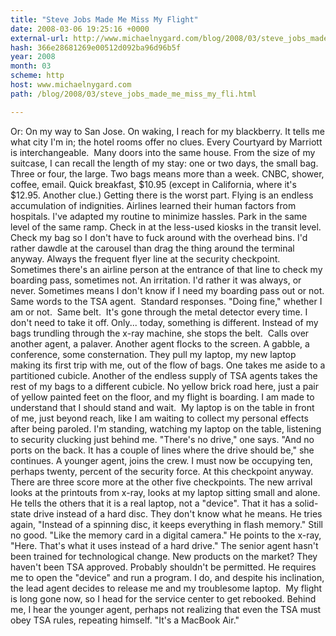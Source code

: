 ```yaml
---
title: "Steve Jobs Made Me Miss My Flight"
date: 2008-03-06 19:25:16 +0000
external-url: http://www.michaelnygard.com/blog/2008/03/steve_jobs_made_me_miss_my_fli.html
hash: 366e28681269e00512d092ba96d96b5f
year: 2008
month: 03
scheme: http
host: www.michaelnygard.com
path: /blog/2008/03/steve_jobs_made_me_miss_my_fli.html

---
```


Or: On my way to San Jose.
On waking, I reach for my blackberry. It tells me what city I'm in; the hotel rooms offer no clues. Every Courtyard by Marriott is interchangeable.  Many doors into the same house. From the size of my suitcase, I can recall the length of my stay: one or two days, the small bag.  Three or four, the large. Two bags means more than a week.
CNBC, shower, coffee, email. Quick breakfast, $10.95 (except in California, where it's $12.95. Another clue.)
Getting there is the worst part. Flying is an endless accumulation of indignities. Airlines learned their human factors from hospitals. I've adapted my routine to minimize hassles. 
Park in the same level of the same ramp. Check in at the less-used kiosks in the transit level. Check my bag so I don't have to fuck around with the overhead bins. I'd rather dawdle at the carousel than drag the thing around the terminal anyway.
Always the frequent flyer line at the security checkpoint. Sometimes there's an airline person at the entrance of that line to check my boarding pass, sometimes not. An irritation. I'd rather it was always, or never. Sometimes means I don't know if I need my boarding pass out or not.
Same words to the TSA agent.  Standard responses. "Doing fine," whether I am or not.  Same belt.  It's gone through the metal detector every time. I don't need to take it off.
Only... today, something is different. Instead of my bags trundling through the x-ray machine, she stops the belt.  Calls over another agent, a palaver. Another agent flocks to the screen. A gabble, a conference, some consternation.
They pull my laptop, my new laptop making its first trip with me, out of the flow of bags. One takes me aside to a partitioned cubicle. Another of the endless supply of TSA agents takes the rest of my bags to a different cubicle. No yellow brick road here, just a pair of yellow painted feet on the floor, and my flight is boarding. I am made to understand that I should stand and wait.  My laptop is on the table in front of me, just beyond reach, like I am waiting to collect my personal effects after being paroled.
I'm standing, watching my laptop on the table, listening to security clucking just behind me. "There's no drive," one says. "And no ports on the back. It has a couple of lines where the drive should be," she continues.
A younger agent, joins the crew. I must now be occupying ten, perhaps twenty, percent of the security force. At this checkpoint anyway. There are three score more at the other five checkpoints. The new arrival looks at the printouts from x-ray, looks at my laptop sitting small and alone. He tells the others that it is a real laptop, not a "device". That it has a solid-state drive instead of a hard disc. They don't know what he means. He tries again, "Instead of a spinning disc, it keeps everything in flash memory." Still no good. "Like the memory card in a digital camera." He points to the x-ray, "Here. That's what it uses instead of a hard drive."
The senior agent hasn't been trained for technological change. New products on the market? They haven't been TSA approved. Probably shouldn't be permitted. He requires me to open the "device" and run a program. I do, and despite his inclination, the lead agent decides to release me and my troublesome laptop.  My flight is long gone now, so I head for the service center to get rebooked.
Behind me, I hear the younger agent, perhaps not realizing that even the TSA must obey TSA rules, repeating himself.
"It's a MacBook Air." 

